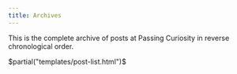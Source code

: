 ```yaml
---
title: Archives
---
```


This is the complete archive of posts at Passing Curiosity in reverse
chronological order.

$partial("templates/post-list.html")$

